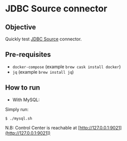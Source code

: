 # JDBC Source connector

## Objective

Quickly test [JDBC Source](https://docs.confluent.io/current/connect/kafka-connect-jdbc/source-connector/index.html#kconnect-long-jdbc-source-connector) connector.

## Pre-requisites

* `docker-compose` (example `brew cask install docker`)
* `jq` (example `brew install jq`)


## How to run

* With MySQL:
  
Simply run:

```
$ ./mysql.sh
```


N.B: Control Center is reachable at [http://127.0.0.1:9021](http://127.0.0.1:9021])
